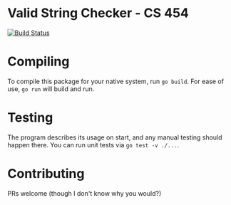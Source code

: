 # Valid String Checker - CS 454

[![Build Status](https://api.travis-ci.org/VivaLaPanda/valid-string-checker.svg?branch=master)](https://travis-ci.org/VivaLaPanda/valid-string-checker)

# Compiling

To compile this package for your native system, run `go build`.
For ease of use, `go run` will build and run.


# Testing
The program describes its usage on start, and any manual testing
should happen there.
You can run unit tests via `go test -v ./...`.

# Contributing
PRs welcome (though I don't know why you would?)
